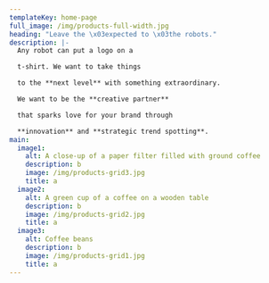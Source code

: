 ```yaml
---
templateKey: home-page
full_image: /img/products-full-width.jpg
heading: "Leave the \x03expected to \x03the robots."
description: |-
  Any robot can put a logo on a 

  t-shirt. We want to take things 

  to the **next level** with something extraordinary. 

  We want to be the **creative partner**

  that sparks love for your brand through 

  **innovation** and **strategic trend spotting**.
main:
  image1:
    alt: A close-up of a paper filter filled with ground coffee
    description: b
    image: /img/products-grid3.jpg
    title: a
  image2:
    alt: A green cup of a coffee on a wooden table
    description: b
    image: /img/products-grid2.jpg
    title: a
  image3:
    alt: Coffee beans
    description: b
    image: /img/products-grid1.jpg
    title: a
---
```


